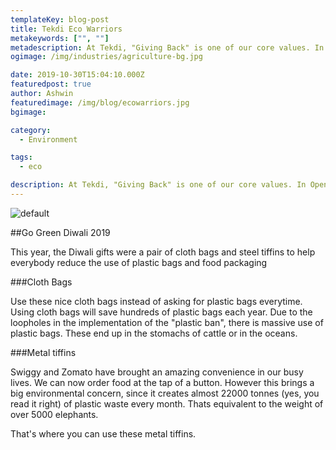 ```yaml
---
templateKey: blog-post
title: Tekdi Eco Warriors
metakeywords: ["", ""]
metadescription: At Tekdi, "Giving Back" is one of our core values. In Open Source software, the giving back philosophy leaves the project in an improved state than what we started with. However, Giving Back for us goes beyond just software. We wish to leave our planet in a better state than how we found it. Tekdi's "Eco Warriors" are doing every bit they can to ensure we contribute towards sustainable progress.
ogimage: /img/industries/agriculture-bg.jpg

date: 2019-10-30T15:04:10.000Z
featuredpost: true
author: Ashwin
featuredimage: /img/blog/ecowarriors.jpg
bgimage: 

category: 
  - Environment

tags:
  - eco

description: At Tekdi, "Giving Back" is one of our core values. In Open Source software, the giving back philosophy leaves the project in an improved state than what we started with. However, Giving Back for us goes beyond just software. We wish to leave our planet in a better state than how we found it. Tekdi's "Eco Warriors" are doing every bit they can to ensure we contribute towards sustainable progress.
---
```

![default](/img/blog/ecowarriors.jpg)

##Go Green Diwali 2019

This year, the Diwali gifts were a pair of cloth bags and steel tiffins to help everybody reduce the use of plastic bags and food packaging

###Cloth Bags

Use these nice cloth bags instead of asking for plastic bags everytime. Using cloth bags will save hundreds of plastic bags each year. Due to the loopholes in the implementation of the "plastic ban", there is massive use of plastic bags. These end up in the stomachs of cattle or in the oceans. 

###Metal tiffins

Swiggy and Zomato have brought an amazing convenience in our busy lives. We can now order food at the tap of a button. However this brings a big environmental concern, since it creates almost 22000 tonnes (yes, you read it right) of plastic waste every month. Thats equivalent to the weight of over 5000 elephants.

That's where you can use these metal tiffins.
